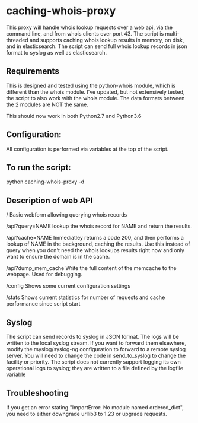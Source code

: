 # caching-whois-proxy

This proxy will handle whois lookup requests over a web api, via the command line, and from whois clients over port 43. The script is multi-threaded and supports caching whois lookup results in memory, on disk, and in elasticsearch. The script can send full whois lookup records in json format to syslog as well as elasticsearch. 

## Requirements
This is designed and tested using the python-whois module, which is different than the whois module. I've updated, but not extensively tested, the script to also work with the whois module. The data formats between the 2 modules are NOT the same. 

This should now work in both Python2.7 and Python3.6


## Configuration:
All configuration is performed via variables at the top of the script. 

## To run the script:
python caching-whois-proxy -d

## Description of web API
/   Basic webform allowing querying whois records

/api?query=NAME lookup the whois record for NAME and return the results.
  
/api?cache=NAME Immediatley returns a code 200, and then performs a lookup of NAME in the background, caching the results. Use this instead of query when you don't need the whois lookups results right now and only want to ensure the domain is in the cache.

/api?dump_mem_cache Write the full content of the memcache to the webpage. Used for debugging.
  
/config Shows some current configuration settings

/stats Shows current statistics for number of requests and cache performance since script start

## Syslog
The script can send records to syslog in JSON format. The logs will be written to the local syslog stream. If you want to forward them elsewhere, modify the rsyslog/syslog-ng configuration to forward  to a remote syslog server. You will need to change the code in send_to_syslog to change the facility or priority. The script does not currently support logging its own operational logs to syslog; they are written to a file defined by the logfile variable
  
  
 ## Troubleshooting
 If you get an error stating "ImportError: No module named ordered_dict", you need to either downgrade urllib3 to 1.23 or upgrade requests.


